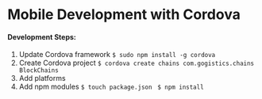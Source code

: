 # Mobile Development with Cordova

#### Development Steps:
1. Update Cordova framework
```$ sudo npm install -g cordova```
2. Create Cordova project
```$ cordova create chains com.gogistics.chains BlockChains```
3. Add platforms
``` ```
4. Add npm modules
```$ touch package.json ```
```$ npm install```